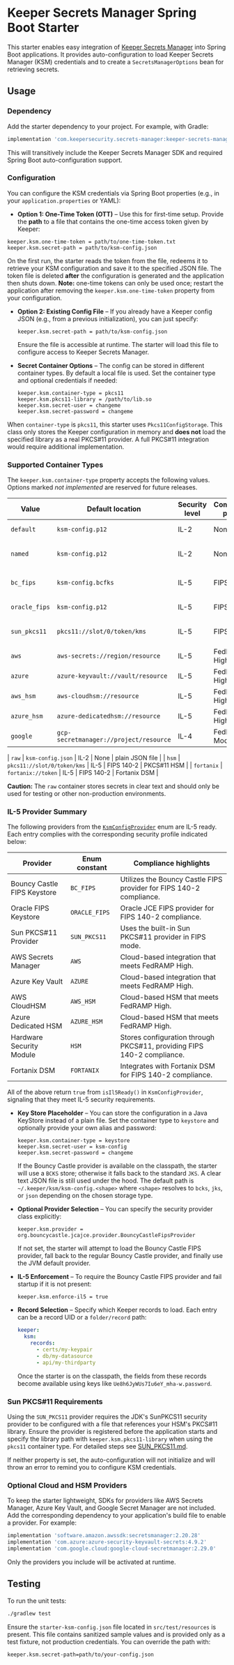 # Keeper Secrets Manager Spring Boot Starter

This starter enables easy integration of [Keeper Secrets Manager](https://keepersecurity.com/secrets-manager.html) into Spring Boot applications. It provides auto-configuration to load Keeper Secrets Manager (KSM) credentials and to create a `SecretsManagerOptions` bean for retrieving secrets.

## Usage

### Dependency

Add the starter dependency to your project. For example, with Gradle:

```groovy
implementation 'com.keepersecurity.secrets-manager:keeper-secrets-manager-spring-boot-starter:1.0.0-SNAPSHOT'
```

This will transitively include the Keeper Secrets Manager SDK and required Spring Boot auto-configuration support.

### Configuration

You can configure the KSM credentials via Spring Boot properties (e.g., in your `application.properties` or YAML):

- **Option 1: One-Time Token (OTT)** – Use this for first-time setup. Provide the **path** to a file that contains the one-time access token given by Keeper:
```properties
keeper.ksm.one-time-token = path/to/one-time-token.txt
keeper.ksm.secret-path = path/to/ksm-config.json
```
On the first run, the starter reads the token from the file, redeems it to retrieve your KSM configuration and save it to the specified JSON file. The token file is deleted **after** the configuration is generated and the application then shuts down. **Note:** one-time tokens can only be used once; restart the application after removing the `keeper.ksm.one-time-token` property from your configuration.

- **Option 2: Existing Config File** – If you already have a Keeper config JSON (e.g., from a previous initialization), you can just specify:
  ```properties
  keeper.ksm.secret-path = path/to/ksm-config.json
  ```
  Ensure the file is accessible at runtime. The starter will load this file to configure access to Keeper Secrets Manager.

- **Secret Container Options** – The config can be stored in different container types. By default a local file is used. Set the container type and optional credentials if needed:
  ```properties
  keeper.ksm.container-type = pkcs11
  keeper.ksm.pkcs11-library = /path/to/lib.so
  keeper.ksm.secret-user = changeme
  keeper.ksm.secret-password = changeme
  ```
When `container-type` is `pkcs11`, this starter uses `Pkcs11ConfigStorage`. This class only stores the Keeper configuration in memory and **does not** load the specified library as a real PKCS#11 provider. A full PKCS#11 integration would require additional implementation.

### Supported Container Types

The `keeper.ksm.container-type` property accepts the following values.  Options marked *not implemented* are reserved for future releases.

| Value | Default location | Security level | Compliance profile | Notes |
|-------|-----------------|----------------|--------------------|-------|
| `default` | `ksm-config.p12` | IL-2 | None | default Java keystore |
| `named`   | `ksm-config.p12` | IL-2 | None | named keystore entry |
| `bc_fips` | `ksm-config.bcfks` | IL-5 | FIPS 140-2 | requires Bouncy Castle FIPS |
| `oracle_fips` | `ksm-config.p12` | IL-5 | FIPS 140-2 | Oracle FIPS provider |
| `sun_pkcs11` | `pkcs11://slot/0/token/kms` | IL-5 | FIPS 140-2 | Sun PKCS#11 provider |
| `aws`     | `aws-secrets://region/resource` | IL-5 | FedRAMP High | *not implemented* |
| `azure`   | `azure-keyvault://vault/resource` | IL-5 | FedRAMP High | *not implemented* |
| `aws_hsm` | `aws-cloudhsm://resource` | IL-5 | FedRAMP High | *not implemented* |
| `azure_hsm` | `azure-dedicatedhsm://resource` | IL-5 | FedRAMP High | *not implemented* |
| `google`  | `gcp-secretmanager://project/resource` | IL-4 | FedRAMP Moderate | *not implemented* |

| `raw`     | `ksm-config.json` | IL-2 | None | plain JSON file |
| `hsm`     | `pkcs11://slot/0/token/kms` | IL-5 | FIPS 140-2 | PKCS#11 HSM |
| `fortanix` | `fortanix://token` | IL-5 | FIPS 140-2 | Fortanix DSM |

**Caution:** The `raw` container stores secrets in clear text and should only be used for testing or other non-production environments.

### IL-5 Provider Summary

The following providers from the
[`KsmConfigProvider`](src/main/java/com/keepersecurity/spring/ksm/autoconfig/KsmConfigProvider.java)
enum are IL-5 ready. Each entry complies with the corresponding security
profile indicated below:

| Provider | Enum constant | Compliance highlights |
|----------|---------------|-----------------------|
| Bouncy Castle FIPS Keystore | `BC_FIPS` | Utilizes the Bouncy Castle FIPS provider for FIPS 140-2 compliance. |
| Oracle FIPS Keystore | `ORACLE_FIPS` | Oracle JCE FIPS provider for FIPS 140-2 compliance. |
| Sun PKCS#11 Provider | `SUN_PKCS11` | Uses the built-in Sun PKCS#11 provider in FIPS mode. |
| AWS Secrets Manager | `AWS` | Cloud-based integration that meets FedRAMP High. |
| Azure Key Vault | `AZURE` | Cloud-based integration that meets FedRAMP High. |
| AWS CloudHSM | `AWS_HSM` | Cloud-based HSM that meets FedRAMP High. |
| Azure Dedicated HSM | `AZURE_HSM` | Cloud-based HSM that meets FedRAMP High. |
| Hardware Security Module | `HSM` | Stores configuration through PKCS#11, providing FIPS 140-2 compliance. |
| Fortanix DSM | `FORTANIX` | Integrates with Fortanix DSM for FIPS 140-2 compliance. |

All of the above return `true` from `isIl5Ready()` in `KsmConfigProvider`,
signaling that they meet IL-5 security requirements.

- **Key Store Placeholder** – You can store the configuration in a Java KeyStore instead of a plain file. Set the container type to `keystore` and optionally provide your own alias and password:
  ```properties
  keeper.ksm.container-type = keystore
  keeper.ksm.secret-user = ksm-config
  keeper.ksm.secret-password = changeme
  ```
  If the Bouncy Castle provider is available on the classpath, the starter will use a `BCKS` store; otherwise it falls back to the standard `JKS`. A clear text JSON file is still used under the hood. The default path is `~/.keeper/ksm/ksm-config.<shape>` where `<shape>` resolves to `bcks`, `jks`, or `json` depending on the chosen storage type.

- **Optional Provider Selection** – You can specify the security provider class explicitly:
  ```properties
  keeper.ksm.provider = org.bouncycastle.jcajce.provider.BouncyCastleFipsProvider
  ```
  If not set, the starter will attempt to load the Bouncy Castle FIPS provider, fall back to the regular Bouncy Castle provider, and finally use the JVM default provider.

- **IL-5 Enforcement** – To require the Bouncy Castle FIPS provider and fail startup if it is not present:
  ```properties
  keeper.ksm.enforce-il5 = true
  ```

- **Record Selection** – Specify which Keeper records to load. Each entry can be
  a record UID or a `folder/record` path:
  ```yaml
  keeper:
    ksm:
      records:
        - certs/my-keypair
        - db/my-datasource
        - api/my-thirdparty
  ```
  Once the starter is on the classpath, the fields from these records become
  available using keys like `Ue8h6JyWUs7Iu6eY_mha-w.password`.

### Sun PKCS#11 Requirements

Using the `SUN_PKCS11` provider requires the JDK's SunPKCS11 security provider
to be configured with a file that references your HSM's PKCS#11 library. Ensure
the provider is registered before the application starts and specify the library
path with `keeper.ksm.pkcs11-library` when using the `pkcs11` container type.
For detailed steps see [SUN_PKCS11.md](SUN_PKCS11.md).

If neither property is set, the auto-configuration will not initialize and will throw an error to remind you to configure KSM credentials.

### Optional Cloud and HSM Providers

To keep the starter lightweight, SDKs for providers like AWS Secrets Manager, Azure Key Vault, and Google Secret Manager are not included. Add the corresponding dependency to your application's build file to enable a provider. For example:

```groovy
implementation 'software.amazon.awssdk:secretsmanager:2.20.28'
implementation 'com.azure:azure-security-keyvault-secrets:4.9.2'
implementation 'com.google.cloud:google-cloud-secretmanager:2.29.0'
```

Only the providers you include will be activated at runtime.

## Testing

To run the unit tests:
```bash
./gradlew test
```
Ensure the `starter-ksm-config.json` file located in `src/test/resources` is present. This file contains sanitized sample values and is provided only as a test fixture, not production credentials. You can override the path with:
```properties
keeper.ksm.secret-path=path/to/your-config.json
```
